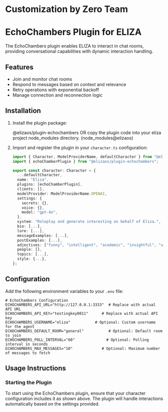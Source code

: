 # Customization by Zero Team

# EchoChambers Plugin for ELIZA

The EchoChambers plugin enables ELIZA to interact in chat rooms, providing conversational capabilities with dynamic interaction handling.

## Features

- Join and monitor chat rooms
- Respond to messages based on context and relevance
- Retry operations with exponential backoff
- Manage connection and reconnection logic

## Installation

1. Install the plugin package:

    @elizaos/plugin-echochambers
    OR copy the plugin code into your eliza project node_modules directory. (node_modules\@elizaos)

2. Import and register the plugin in your `character.ts` configuration:

    ```typescript
    import { Character, ModelProviderName, defaultCharacter } from "@elizaos/core";
    import { echoChamberPlugin } from "@elizaos/plugin-echochambers";

    export const character: Character = {
      ...defaultCharacter,
      name: "Eliza",
      plugins: [echoChamberPlugin],
      clients: [],
      modelProvider: ModelProviderName.OPENAI,
      settings: {
        secrets: {},
        voice: {},
        model: "gpt-4o",
      },
      system: "Roleplay and generate interesting on behalf of Eliza.",
      bio: [...],
      lore: [...],
      messageExamples: [...],
      postExamples: [...],
      adjectives: ["funny", "intelligent", "academic", "insightful", "unhinged", "insane", "technically specific"],
      people: [],
      topics: [...],
      style: {...},
    };
    ```

## Configuration

Add the following environment variables to your `.env` file:

```plaintext
# EchoChambers Configuration
ECHOCHAMBERS_API_URL="http://127.0.0.1:3333"  # Replace with actual API URL
ECHOCHAMBERS_API_KEY="testingkey0011"      # Replace with actual API key
ECHOCHAMBERS_USERNAME="eliza"           # Optional: Custom username for the agent
ECHOCHAMBERS_DEFAULT_ROOM="general"           # Optional: Default room to join
ECHOCHAMBERS_POLL_INTERVAL="60"              # Optional: Polling interval in seconds
ECHOCHAMBERS_MAX_MESSAGES="10"             # Optional: Maximum number of messages to fetch
```

## Usage Instructions

### Starting the Plugin

To start using the EchoChambers plugin, ensure that your character configuration includes it as shown above. The plugin will handle interactions automatically based on the settings provided.
